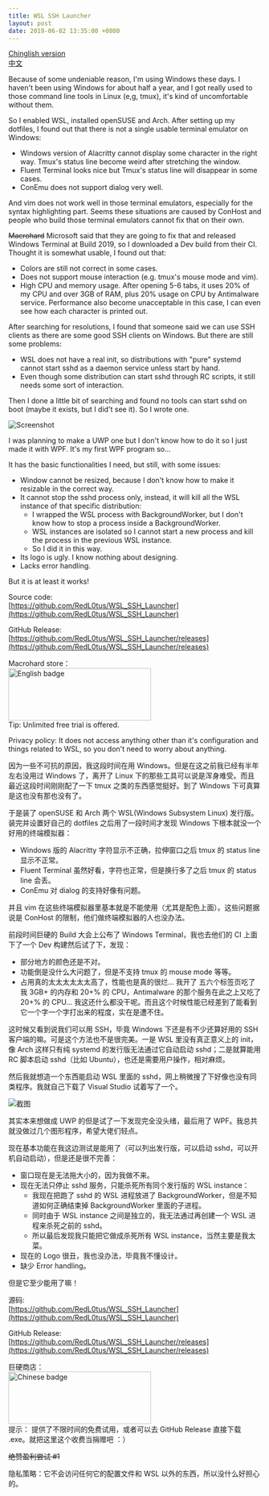 ```yaml
---
title: WSL SSH Launcher
layout: post
date: 2019-06-02 13:35:00 +0800
---
```


<a href="#en">Chinglish version</a>  
<a href="#zh">中文</a>

<div id="en"></div>

Because of some undeniable reason, I'm using Windows these days. I haven't been using Windows for about half a year, and I got really used to those command line tools in Linux (e,g, tmux), it's kind of uncomfortable without them.

So I enabled WSL, installed openSUSE and Arch. After setting up my dotfiles, I found out that there is not a single usable terminal emulator on Windows:
 - Windows version of Alacritty cannot display some character in the right way. Tmux's status line become weird after stretching the window.
 - Fluent Terminal looks nice but Tmux's status line will disappear in some cases.
 - ConEmu does not support dialog very well.

And vim does not work well in those terminal emulators, especially for the syntax highlighting part. Seems these situations are caused by ConHost and people who build those terminal emulators cannot fix that on their own.

~~Macrohard~~ Microsoft said that they are going to fix that and released Windows Terminal at Build 2019, so I downloaded a Dev build from their CI. Thought it is somewhat usable, I found out that:
 - Colors are still not correct in some cases.
 - Does not support mouse interaction (e.g. tmux's mouse mode and vim).
 - High CPU and memory usage. After opening 5-6 tabs, it uses 20% of my CPU and over 3GB of RAM, plus 20% usage on CPU by Antimalware service. Performance also become unacceptable in this case, I can even see how each character is printed out.

After searching for resolutions, I found that someone said we can use SSH clients as there are some good SSH clients on Windows. But there are still some problems:
 - WSL does not have a real init, so distributions with "pure" systemd cannot start sshd as a daemon service unless start by hand.
 - Even though some distribution can start sshd through RC scripts, it still needs some sort of interaction.

Then I done a little bit of searching and found no tools can start sshd on boot (maybe it exists, but I did't see it). So I wrote one.

![Screenshot](../img/wsl_ssh_screenshot.png)

I was planning to make a UWP one but I don't know how to do it so I just made it with WPF. It's my first WPF program so...

It has the basic functionalities I need, but still, with some issues:
 - Window cannot be resized, because I don't know how to make it resizable in the correct way.
 - It cannot stop the sshd process only, instead, it will kill all the WSL instance of that specific distribution:
   - I wrapped the WSL process with BackgroundWorker, but I don't know how to stop a process inside a BackgroundWorker.
   - WSL instances are isolated so I cannot start a new process and kill the process in the previous WSL instance.
   - So I did it in this way.
 - Its logo is ugly. I know nothing about designing.
 - Lacks error handling.

But it is at least it works!

Source code:  
[https://github.com/RedL0tus/WSL_SSH_Launcher](https://github.com/RedL0tus/WSL_SSH_Launcher)

GitHub Release:  
[https://github.com/RedL0tus/WSL_SSH_Launcher/releases](https://github.com/RedL0tus/WSL_SSH_Launcher/releases)

Macrohard store：  
<a href='//www.microsoft.com/store/apps/9NRPB1HPKK8G?cid=storebadge&ocid=badge'><img src='https://assets.windowsphone.com/85864462-9c82-451e-9355-a3d5f874397a/English_get-it-from-MS_InvariantCulture_Default.png' alt='English badge' style='width: 284px; height: 104px;'/></a>  
Tip: Unlimited free trial is offered.

<div id="en-privacy-policy"></div>

Privacy policy: It does not access anything other than it's configuration and things related to WSL, so you don't need to worry about anything.

<div id="zh"></div>

因为一些不可抗的原因，我这段时间在用 Windows。但是在这之前我已经有半年左右没用过 Windows 了，离开了 Linux 下的那些工具可以说是浑身难受。而且最近这段时间刚刚配了一下 tmux 之类的东西感觉挺好。到了 Windows 下可真算是这也没有那也没有了。

于是装了 openSUSE 和 Arch 两个 WSL(Windows Subsystem Linux) 发行版。装完并设置好自己的 dotfiles 之后用了一段时间才发现 Windows 下根本就没一个好用的终端模拟器：
 - Windows 版的 Alacritty 字符显示不正确，拉伸窗口之后 tmux 的 status line 显示不正常。
 - Fluent Terminal 虽然好看，字符也正常，但是换行多了之后 tmux 的 status line 会丢。
 - ConEmu 对 dialog 的支持好像有问题。

并且 vim 在这些终端模拟器里基本就是不能使用（尤其是配色上面）。这些问题据说是 ConHost 的限制，他们做终端模拟器的人也没办法。

前段时间巨硬的 Build 大会上公布了 Windows Terminal，我也去他们的 CI 上面下了一个 Dev 构建然后试了下，发现：
 - 部分地方的颜色还是不对。
 - 功能倒是没什么大问题了，但是不支持 tmux 的 mouse mode 等等。
 - 占用真的太太太太太太高了，性能也是真的很烂... 我开了 五六个标签页吃了我 3GB+ 的内存和 20+% 的 CPU，Antimalware 的那个服务在此之上又吃了 20+% 的 CPU... 我这还什么都没干呢。而且这个时候性能已经差到了能看到它一个字一个字打出来的程度，实在是遭不住。

这时候又看到说我们可以用 SSH，毕竟 Windows 下还是有不少还算好用的 SSH 客户端的嘛。可是这个方法也不是很完美。一是 WSL 里没有真正意义上的 init，像 Arch 这样只有纯 systemd 的发行版无法通过它自动启动 sshd；二是就算能用 RC 脚本启动 sshd（比如 Ubuntu），也还是需要用户操作，相对麻烦。

然后我就想造一个东西能启动 WSL 里面的 sshd，网上稍微搜了下好像也没有同类程序。我就自己下载了 Visual Studio 试着写了一个。

![截图](../img/wsl_ssh_screenshot.png)

其实本来想做成 UWP 的但是试了一下发现完全没头绪，最后用了 WPF。我总共就没做过几个图形程序，希望大佬们轻点。

现在基本功能在我这边测试是能用了（可以列出发行版，可以启动 sshd，可以开机自动启动），但是还是很不完善：

 - 窗口现在是无法拖大小的，因为我做不来。
 - 现在无法只停止 sshd 服务，只能杀死所有同个发行版的 WSL instance：
   - 我现在把跑了 sshd 的 WSL 进程放进了 BackgroundWorker，但是不知道如何正确结束掉 BackgroundWorker 里面的子进程。
   - 同时由于 WSL instance 之间是独立的，我无法通过再创建一个 WSL 进程来杀死之前的 sshd。
   - 所以最后发现我只能把它做成杀死所有 WSL instance，当然主要是我太菜。
 - 现在的 Logo 很丑，我也没办法，毕竟我不懂设计。
 - 缺少 Error handling。

但是它至少能用了嘛！

源码:  
[https://github.com/RedL0tus/WSL_SSH_Launcher](https://github.com/RedL0tus/WSL_SSH_Launcher)

GitHub Release:  
[https://github.com/RedL0tus/WSL_SSH_Launcher/releases](https://github.com/RedL0tus/WSL_SSH_Launcher/releases)

巨硬商店：  
<a href='//www.microsoft.com/store/apps/9NRPB1HPKK8G?cid=storebadge&ocid=badge'><img src='https://assets.windowsphone.com/42e5aa4a-f19a-4205-9191-a97105ed7663/Chinese_Simplified_get-it-from-MS_InvariantCulture_Default.png' alt='Chinese badge' style='width: 284px; height: 104px;'/></a>  
提示： 提供了不限时间的免费试用，或者可以去 GitHub Release 直接下载 .exe。就把这里这个收费当捐赠吧 ：）

~~绝赞盈利尝试 \#1~~

<div id="zh-privacy-policy"></div>

隐私策略：它不会访问任何它的配置文件和 WSL 以外的东西，所以没什么好担心的。